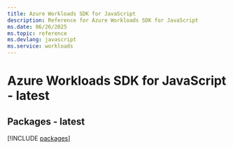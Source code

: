```yaml
---
title: Azure Workloads SDK for JavaScript
description: Reference for Azure Workloads SDK for JavaScript
ms.date: 06/26/2025
ms.topic: reference
ms.devlang: javascript
ms.service: workloads
---
```

# Azure Workloads SDK for JavaScript - latest
## Packages - latest
[!INCLUDE [packages](workloads-index.md)]